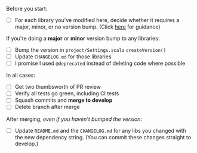 Before you start:
- [ ] For each library you've modified here, decide whether it requires a major, minor, or no version bump. (Click [here](/CONTRIBUTING.md) for guidance)

If you're doing a **major** or **minor** version bump to any libraries:
- [ ] Bump the version in `project/Settings.scala` `createVersion()`
- [ ] Update `CHANGELOG.md` for those libraries
- [ ] I promise I used `@deprecated` instead of deleting code where possible

In all cases:
- [ ] Get two thumbsworth of PR review
- [ ] Verify all tests go green, including CI tests
- [ ] Squash commits and **merge to develop**
- [ ] Delete branch after merge

After merging, _even if you haven't bumped the version_: 
- [ ] Update `README.md` and the `CHANGELOG.md` for any libs you changed with the new dependency string. (You can commit these changes straight to develop.)
